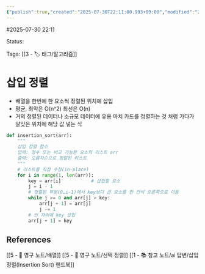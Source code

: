 ```yaml
---
{"publish":true,"created":"2025-07-30T22:11:00.993+09:00","modified":"2025-08-01T00:19:45.528+09:00","cssclasses":""}
---
```


#2025-07-30 22:11

Status: 

Tags: [[3 - 🏷️ 태그/알고리즘]]

# 삽입 정렬
- 배열을 한번에 한 요소씩 정렬된 위치에 삽입
- 평균, 최악은 O(n^2) 최선은 O(n)
- 거의 정렬된 데이터나 소규모 데이터에 유용
마치 카드를 정렬하는 것 처럼 가다가 알맞은 위치에 해당 값 넣는 식
```python
def insertion_sort(arr):
    """
    삽입 정렬 함수
    입력: 정수 또는 비교 가능한 요소의 리스트 arr
    출력: 오름차순으로 정렬된 리스트
    """
    # 리스트를 직접 수정(in-place)
    for i in range(1, len(arr)):
        key = arr[i]           # 삽입할 요소
        j = i - 1
        # 정렬된 부분(0…i-1)에서 key보다 큰 요소를 한 칸씩 오른쪽으로 이동
        while j >= 0 and arr[j] > key:
            arr[j + 1] = arr[j]
            j -= 1
        # 빈 자리에 key 삽입
        arr[j + 1] = key
```
## References
 [[5 - 💎 영구 노트/배열]]
 [[5 - 💎 영구 노트/선택 정렬]]
 [[1 - 📚 참고 노트/ai 답변/삽입 정렬(Insertion Sort) 핸드북]]